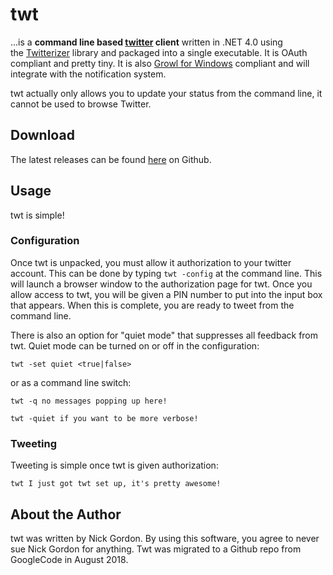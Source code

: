 twt
===

...is a **command line based [twitter](http://twitter.com/) client** written in .NET 4.0 using the [Twitterizer](http://www.twitterizer.net/) library and packaged into a single executable. It is OAuth compliant and pretty tiny. It is also [Growl for Windows](http://www.growlforwindows.com/gfw/) compliant and will integrate with the notification system.

twt actually only allows you to update your status from the command line, it cannot be used to browse Twitter.

Download
--------

The latest releases can be found [here](https://github.com/snicker/twt/releases) on Github.

Usage
-----

twt is simple!

### Configuration

Once twt is unpacked, you must allow it authorization to your twitter account. This can be done by typing `twt -config` at the command line. This will launch a browser window to the authorization page for twt. Once you allow access to twt, you will be given a PIN number to put into the input box that appears. When this is complete, you are ready to tweet from the command line.

There is also an option for "quiet mode" that suppresses all feedback from twt. Quiet mode can be turned on or off in the configuration:

`twt -set quiet <true|false>`

or as a command line switch:

`twt -q no messages popping up here!`

`twt -quiet if you want to be more verbose!`

### Tweeting

Tweeting is simple once twt is given authorization:

`twt I just got twt set up, it's pretty awesome!`

About the Author
----------------

twt was written by Nick Gordon. By using this software, you agree to never sue Nick Gordon for anything. Twt was migrated to a Github repo from GoogleCode in August 2018.
